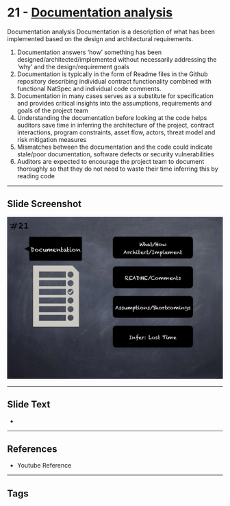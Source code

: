 
# 21 - [Documentation analysis](./Documentation%20analysis.md)

Documentation analysis Documentation is a description of what has been implemented based on the design and architectural requirements.


1.  Documentation answers ‘how’ something has been designed/architected/implemented without necessarily addressing the ‘why’ and the design/requirement goals
2.  Documentation is typically in the form of Readme files in the Github repository describing individual contract functionality combined with functional NatSpec and individual code comments.
3.  Documentation in many cases serves as a substitute for specification and provides critical insights into the assumptions, requirements and goals of the project team
4.  Understanding the documentation before looking at the code helps auditors save time in inferring the architecture of the project, contract interactions, program constraints, asset flow, actors, threat model and risk mitigation measures
5.  Mismatches between the documentation and the code could indicate stale/poor documentation, software defects or security vulnerabilities
6.  Auditors are expected to encourage the project team to document thoroughly so that they do not need to waste their time inferring this by reading code


___
## Slide Screenshot
![021.png](../../images/6.Audit%20Techniques%20and%20Tools%20101/021.png)
___
## Slide Text
- 
___
## References
- Youtube Reference
___
## Tags
